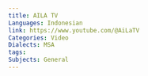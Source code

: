 ```yaml
---
title: AILA TV
Languages: Indonesian
link: https://www.youtube.com/@AiLaTV
Categories: Video
Dialects: MSA
tags:
Subjects: General
---
```

